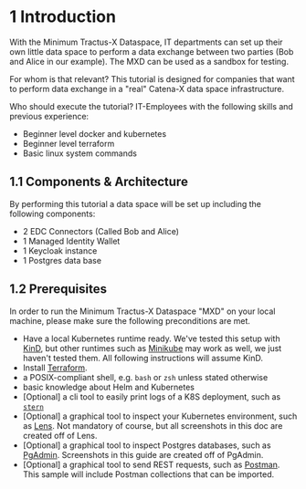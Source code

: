 # 1 Introduction

With the Minimum Tractus-X Dataspace, IT departments can set up their own little data space to perform a data exchange between two parties (Bob and Alice in our example). The MXD can be used as a sandbox for testing.

For whom is that relevant?
This tutorial is designed for companies that want to perform data exchange in a "real" Catena-X data space infrastructure.

Who should execute the tutorial?
IT-Employees with the following skills and previous experience:

- Beginner level docker and kubernetes
- Beginner level terraform
- Basic linux system commands

## 1.1 Components & Architecture

By performing this tutorial a data space will be set up including the following components:

- 2 EDC Connectors (Called Bob and Alice)
- 1 Managed Identity Wallet
- 1 Keycloak instance
- 1 Postgres data base

## 1.2 Prerequisites

In order to run the Minimum Tractus-X Dataspace "MXD" on your local machine, please make sure the following
preconditions are met.

- Have a local Kubernetes runtime ready. We've tested this setup with [KinD](https://kind.sigs.k8s.io/), but other
  runtimes such as [Minikube](https://minikube.sigs.k8s.io/docs/start/) may work as well, we just haven't tested them. All following instructions will assume KinD.
- Install [Terraform](https://developer.hashicorp.com/terraform/tutorials/aws-get-started/install-cli).
- a POSIX-compliant shell, e.g. `bash` or `zsh` unless stated otherwise
- basic knowledge about Helm and Kubernetes
- [Optional] a cli tool to easily print logs of a K8S deployment, such as [`stern`](https://github.com/stern/stern)
- [Optional] a graphical tool to inspect your Kubernetes environment, such as [Lens](https://k8slens.dev/).
  Not mandatory of course, but all screenshots in this doc are created off of Lens.
- [Optional] a graphical tool to inspect Postgres databases, such as [PgAdmin](https://www.pgadmin.org/). Screenshots in
  this guide are created off of PgAdmin.
- [Optional] a graphical tool to send REST requests, such as [Postman](https://www.postman.com/). This sample will
  include Postman collections that can be imported.
  